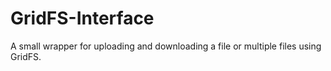 GridFS-Interface
================

A small wrapper for uploading and downloading a file or multiple files using GridFS.
